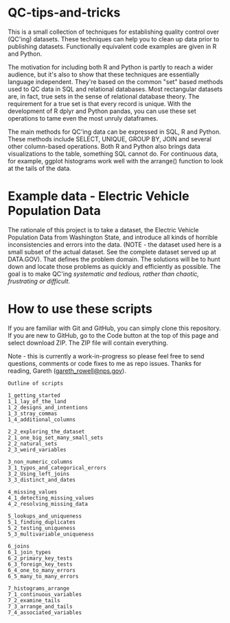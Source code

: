 # QC-tips-and-tricks

This is a small collection of techniques for establishing quality control over (QC'ing) datasets. These techniques can help you to clean up data prior to publishing datasets. Functionally equivalent code examples are given in R and Python. 

The motivation for including both R and Python is partly to reach a wider audience, but it's also to show that these techniques are essentially language independent. They're based on the common "set" based methods used to QC data in SQL and relational databases. Most rectangular datasets are, in fact, true sets in the sense of relational database theory. The requirement for a true set is that every record is unique. With the development of R dplyr and Python pandas, you can use these set operations to tame even the most unruly dataframes.

The main methods for QC'ing data can be expressed in SQL, R and Python. These methods include SELECT, UNIQUE,  GROUP BY, JOIN and several other column-based operations.  Both R and Python also brings data visualizations to the table, something SQL cannot do. For continuous data, for example, ggplot histograms work well with the arrange() function to look at the tails of the data. 


# Example data - Electric Vehicle Population Data

The rationale of this project is to take a dataset, the Electric Vehicle Population Data from Washington State, and introduce all kinds of horrible inconsistencies and errors into the data. (NOTE - the dataset used here is a small subset of the actual dataset. See the complete dataset served up at DATA.GOV).  That defines the problem domain. The solutions will be to hunt down and locate those problems as quickly and efficiently as possible. The goal is to make QC'ing *systematic and tedious, rather than chaotic, frustrating or difficult*.

# How to use these scripts

If you are familiar with Git and GitHub, you can simply clone this repository. If you are new to GitHub, go to the Code button at the top of this page and select download ZIP. The ZIP file will contain everything. 
 
Note - this is currently a work-in-progress so please feel free to send questions, comments or code fixes to me as repo issues. Thanks for reading, Gareth (gareth_rowell@nps.gov).


    Outline of scripts

    1_getting_started
    1_1_lay_of_the_land
    1_2_designs_and_intentions
    1_3_stray_commas
    1_4_additional_columns
  
    2_2_exploring_the_dataset
    2_1_one_big_set_many_small_sets
    2_2_natural_sets
    2_3_weird_variables 
    
    3_non_numeric_columns
    3_1_typos_and_categorical_errors
    3_2_Using_left_joins 
    3_3_distinct_and_dates
    
    4_missing_values
    4_1_detecting_missing_values
    4_2_resolving_missing_data
    
    5_lookups_and_uniqueness
    5_1_finding_duplicates 
    5_2_testing_uniqueness
    5_3_multivariable_uniqueness
    
    6_joins
    6_1_join_types
    6_2_primary_key_tests
    6_3_foreign_key_tests
    6_4_one_to_many_errors
    6_5_many_to_many_errors
    
    7_histograms_arrange
    7_1_continuous_variables
    7_2_examine_tails
    7_3_arrange_and_tails
    7_4_associated_variables


      





